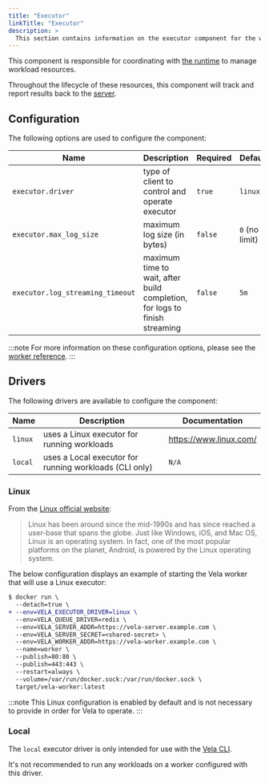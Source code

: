 ```yaml
---
title: "Executor"
linkTitle: "Executor"
description: >
  This section contains information on the executor component for the worker.
---
```


This component is responsible for coordinating with [the runtime](/docs/installation/worker/runtime/) to manage workload resources.

Throughout the lifecycle of these resources, this component will track and report results back to the [server](/docs/installation/server/).

## Configuration

The following options are used to configure the component:

| Name                             | Description                                                                | Required | Default        | Environment Variables                                                     |
| -------------------------------- | -------------------------------------------------------------------------- | -------- | -------------- | ------------------------------------------------------------------------- |
| `executor.driver`                | type of client to control and operate executor                             | `true`   | `linux`        | `EXECUTOR_DRIVER`\`VELA_EXECUTOR_DRIVER`                               |
| `executor.max_log_size`          | maximum log size (in bytes)                                                | `false`  | `0` (no limit) | `EXECUTOR_MAX_LOG_SIZE`\`VELA_EXECUTOR_MAX_LOG_SIZE`                   |
| `executor.log_streaming_timeout` | maximum time to wait, after build completion, for logs to finish streaming | `false`  | `5m`           | `EXECUTOR_LOG_STREAMING_TIMEOUT`\`VELA_EXECUTOR_LOG_STREAMING_TIMEOUT` |

:::note
For more information on these configuration options, please see the [worker reference](/docs/reference/installation/worker.md).
:::

## Drivers

The following drivers are available to configure the component:

| Name    | Description                                            | Documentation          |
| ------- | ------------------------------------------------------ | ---------------------- |
| `linux` | uses a Linux executor for running workloads            | https://www.linux.com/ |
| `local` | uses a Local executor for running workloads (CLI only) | `N/A`                  |

### Linux

From the [Linux official website](https://www.linux.com/what-is-linux/):

> Linux has been around since the mid-1990s and has since reached a user-base that spans the globe. Just like Windows, iOS, and Mac OS, Linux is an operating system. In fact, one of the most popular platforms on the planet, Android, is powered by the Linux operating system.

The below configuration displays an example of starting the Vela worker that will use a Linux executor:

```diff
$ docker run \
  --detach=true \
+ --env=VELA_EXECUTOR_DRIVER=linux \
  --env=VELA_QUEUE_DRIVER=redis \
  --env=VELA_SERVER_ADDR=https://vela-server.example.com \
  --env=VELA_SERVER_SECRET=<shared-secret> \
  --env=VELA_WORKER_ADDR=https://vela-worker.example.com \
  --name=worker \
  --publish=80:80 \
  --publish=443:443 \
  --restart=always \
  --volume=/var/run/docker.sock:/var/run/docker.sock \
  target/vela-worker:latest
```

:::note
This Linux configuration is enabled by default and is not necessary to provide in order for Vela to operate.
:::

### Local

The `local` executor driver is only intended for use with the [Vela CLI](N/A).

It's not recommended to run any workloads on a worker configured with this driver.
